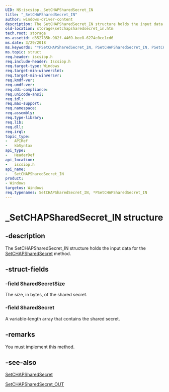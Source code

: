 ```yaml
---
UID: NS:iscsiop._SetCHAPSharedSecret_IN
title: "_SetCHAPSharedSecret_IN"
author: windows-driver-content
description: The SetCHAPSharedSecret_IN structure holds the input data for the SetCHAPSharedSecret method.
old-location: storage\setchapsharedsecret_in.htm
tech.root: storage
ms.assetid: d352785b-982f-4469-bee8-6274c0ce1cd6
ms.date: 3/29/2018
ms.keywords: "*PSetCHAPSharedSecret_IN, PSetCHAPSharedSecret_IN, PSetCHAPSharedSecret_IN structure pointer [Storage Devices], SetCHAPSharedSecret_IN, SetCHAPSharedSecret_IN structure [Storage Devices], _SetCHAPSharedSecret_IN, iscsiop/PSetCHAPSharedSecret_IN, iscsiop/SetCHAPSharedSecret_IN, storage.setchapsharedsecret_in, structs-iSCSI_e0aefea0-989e-4834-b812-ae02da2e6f34.xml"
ms.topic: struct
req.header: iscsiop.h
req.include-header: Iscsiop.h
req.target-type: Windows
req.target-min-winverclnt: 
req.target-min-winversvr: 
req.kmdf-ver: 
req.umdf-ver: 
req.ddi-compliance: 
req.unicode-ansi: 
req.idl: 
req.max-support: 
req.namespace: 
req.assembly: 
req.type-library: 
req.lib: 
req.dll: 
req.irql: 
topic_type:
-	APIRef
-	kbSyntax
api_type:
-	HeaderDef
api_location:
-	iscsiop.h
api_name:
-	SetCHAPSharedSecret_IN
product:
- Windows
targetos: Windows
req.typenames: SetCHAPSharedSecret_IN, *PSetCHAPSharedSecret_IN
---
```


# _SetCHAPSharedSecret_IN structure


## -description


The SetCHAPSharedSecret_IN structure holds the input data for the <a href="https://msdn.microsoft.com/library/windows/hardware/ff565585">SetCHAPSharedSecret</a> method.


## -struct-fields




### -field SharedSecretSize

The size, in bytes, of the shared secret.


### -field SharedSecret

A variable-length array that contains the shared secret.


## -remarks



You must implement this method.




## -see-also




<a href="https://msdn.microsoft.com/library/windows/hardware/ff565585">SetCHAPSharedSecret</a>



<a href="https://msdn.microsoft.com/library/windows/hardware/ff565600">SetCHAPSharedSecret_OUT</a>
 

 

